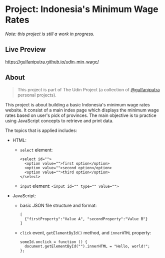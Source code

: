 # Project: Indonesia's Minimum Wage Rates

_Note: this project is still a work in progress._

## Live Preview

https://gulfaniputra.github.io/udin-min-wage/

## About

> This project is part of The Udin Project (a collection of [@gulfaniputra](https://github.com/gulfaniputra/) personal projects).

This project is about building a basic Indonesia's minimum wage rates website. It consist of a main index page which displays the minimum wage rates based on user's pick of provinces. The main objective is to practice using JavaScript concepts to retrieve and print data.

The topics that is applied includes:

- HTML:

  - `select` element:

    ```
    <select id="">
      <option value="">first option</option>
      <option value="">second option</option>
      <option value="">third option</option>
    </select>
    ```

  - `input` element: `<input id="" type="" value="">`

- JavaScript:

  - basic JSON file structure and format:

    ```
    [
      {"firstProperty":"Value A", "secondProperty":"Value B"}
    ]
    ```

  - `click` event, `getElementById()` method, and `innerHTML` property:

    ```
    someId.onclick = function () {
      document.getElementById("").innerHTML = "Hello, world!";
    };
    ```
